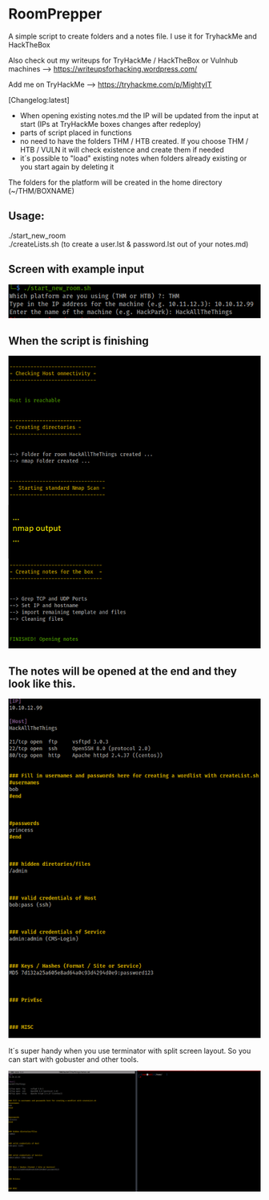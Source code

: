 # RoomPrepper
A simple script to create folders and a notes file. I use it for TryhackMe and HackTheBox

Also check out my writeups for TryHackMe / HackTheBox or Vulnhub machines --> https://writeupsforhacking.wordpress.com/

Add me on TryHackMe --> https://tryhackme.com/p/MightyIT

[Changelog:latest]
 
- When opening existing notes.md the IP will be updated from the input at start (IPs at TryHackMe boxes changes after redeploy)
- parts of script placed in functions
- no need to have the folders THM / HTB created. If you choose THM / HTB / VULN it will check existence and create them if needed
- it´s possible to "load" existing notes when folders already existing or you start again by deleting it

The folders for the platform will be created in the home directory (~/THM/BOXNAME)

## Usage:

./start_new_room  
./createLists.sh (to create a user.lst & password.lst out of your notes.md)

## Screen with example input

![Screenshot](images/input.png)

## When the script is finishing

![Screenshot](images/start_new_room.png)

## The notes will be opened at the end and they look like this.

![Screenshot](images/notes.png)


It´s super handy when you use terminator with split screen layout. So you can start with gobuster and other tools.

![Screenshot](images/terminator.png)



